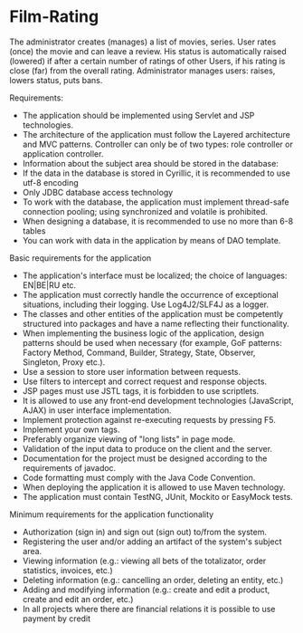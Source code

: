 # Film-Rating
The administrator creates (manages) a list of movies, series. User rates (once) the movie and can leave a review. His status is automatically raised (lowered) if after a certain number of ratings of other Users, if his rating is close (far) from the overall rating. Administrator manages users: raises, lowers status, puts bans.

Requirements:
- The application should be implemented using Servlet and JSP technologies.
- The architecture of the application must follow the Layered architecture and MVC patterns. Controller can only be of two types: role controller or application controller.
- Information about the subject area should be stored in the database:
- If the data in the database is stored in Cyrillic, it is recommended to use utf-8 encoding
- Only JDBC database access technology
- To work with the database, the application must implement thread-safe connection pooling; using synchronized and volatile is prohibited.
- When designing a database, it is recommended to use no more than 6-8 tables
- You can work with data in the application by means of DAO template.

Basic requirements for the application
- The application's interface must be localized; the choice of languages: EN|BE|RU etc.
- The application must correctly handle the occurrence of exceptional situations, including their logging. Use Log4J2/SLF4J as a logger.
- The classes and other entities of the application must be competently structured into packages and have a name reflecting their functionality.
- When implementing the business logic of the application, design patterns should be used when necessary (for example, GoF patterns: Factory Method, Command, Builder, Strategy, State, Observer, Singleton, Proxy etc.).
- Use a session to store user information between requests.
- Use filters to intercept and correct request and response objects.
- JSP pages must use JSTL tags, it is forbidden to use scriptlets.
- It is allowed to use any front-end development technologies (JavaScript, AJAX) in user interface implementation.
- Implement protection against re-executing requests by pressing F5.
- Implement your own tags.
- Preferably organize viewing of "long lists" in page mode.
- Validation of the input data to produce on the client and the server.
- Documentation for the project must be designed according to the requirements of javadoc.
- Code formatting must comply with the Java Code Convention.
- When deploying the application it is allowed to use Maven technology.
- The application must contain TestNG, JUnit, Mockito or EasyMock tests.
 
Minimum requirements for the application functionality
- Authorization (sign in) and sign out (sign out) to/from the system.
- Registering the user and/or adding an artifact of the system's subject area.
- Viewing information (e.g.: viewing all bets of the totalizator, order statistics, invoices, etc.)
- Deleting information (e.g.: cancelling an order, deleting an entity, etc.)
- Adding and modifying information (e.g.: create and edit a product, create and edit an order, etc.)
- In all projects where there are financial relations it is possible to use payment by credit

